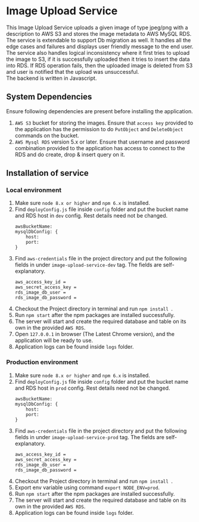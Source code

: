 # Image Upload Service
This Image Upload Service uploads a given image of type jpeg/png with a description to AWS S3 and stores the image metadata to AWS MySQL RDS. The service is extendable to support Db migration as well. It handles all the edge cases and failures and displays user friendly message to the end user.
The service also handles logical inconsistency where it first tries to upload the image to S3, if it is successfully uploaded then it tries to insert the data into RDS. If RDS operation fails, then the uploaded image is deleted from S3 and user is notified that the upload was unsuccessful.  
The backend is written in Javascript.  

## System Dependencies
Ensure following dependencies are present before installing the application.
1. ```AWS S3```  bucket for storing the images. Ensure that ```access key``` provided to the application has the permission to do ```PutObject``` and ```DeleteObject``` commands on the bucket.
2. ```AWS Mysql RDS``` version 5.x or later. Ensure that username and password combination provided to the application has access to connect to the RDS and do create, drop & insert query on it.

## Installation of service

### Local environment
1. Make sure ```node 8.x or higher``` and ```npm 6.x``` is installed.
2. Find ```deployConfig.js``` file inside ```config``` folder and put the bucket name and RDS host in ```dev``` config. Rest details need not be changed.
    ```
   awsBucketName:
   mysqlDbConfig: {
        host: 
        port: 
   }
   ```
3. Find ```aws-credentials``` file in the project directory and put the following fields in under ```image-upload-service-dev``` tag. The fields are self-explanatory.
    ```
   aws_access_key_id = 
   aws_secret_access_key =
   rds_image_db_user = 
   rds_image_db_password = 
   ```
4. Checkout the Project directory in terminal and run ```npm install ```.
5. Run ```npm start``` after the npm packages are installed successfully.
6. The server will start and create the required database and table on its own in the provided ```AWS RDS```.
7. Open ```127.0.0.1``` in browser (The Latest Chrome version), and the application will be ready to use.
8. Application logs can be found inside ```logs``` folder.

### Production environment
1. Make sure ```node 8.x or higher``` and ```npm 6.x``` is installed.
2. Find ```deployConfig.js``` file inside ```config``` folder and put the bucket name and RDS host in ```prod``` config. Rest details need not be changed.
    ```
   awsBucketName:
   mysqlDbConfig: {
        host: 
        port: 
   }
   ```
3. Find ```aws-credentials``` file in the project directory and put the following fields in under ```image-upload-service-prod``` tag. The fields are self-explanatory.
    ```
   aws_access_key_id = 
   aws_secret_access_key =
   rds_image_db_user = 
   rds_image_db_password = 
   ```
4. Checkout the Project directory in terminal and run ```npm install ```.
5. Export env variable using command ```export NODE_ENV=prod```.
6. Run ```npm start``` after the npm packages are installed successfully.
7. The server will start and create the required database and table on its own in the provided ```AWS RDS```.
8. Application logs can be found inside ```logs``` folder.
